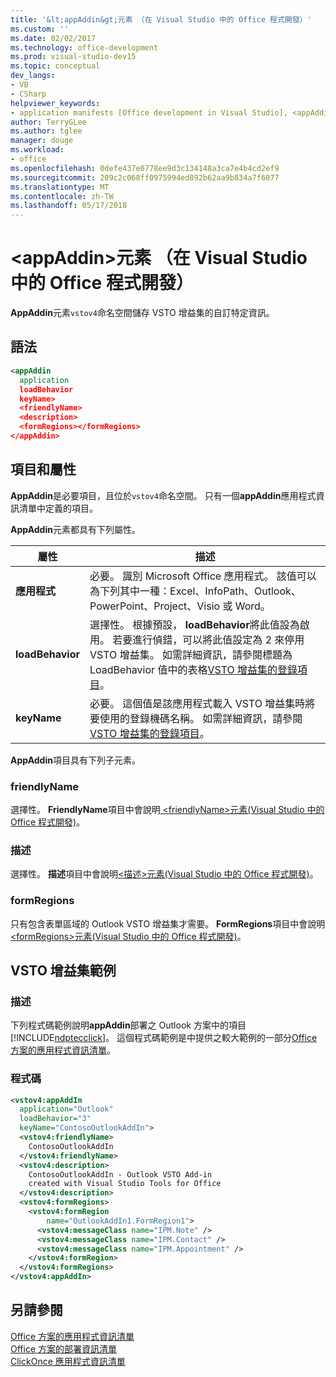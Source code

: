 ```yaml
---
title: '&lt;appAddin&gt;元素 （在 Visual Studio 中的 Office 程式開發）'
ms.custom: ''
ms.date: 02/02/2017
ms.technology: office-development
ms.prod: visual-studio-dev15
ms.topic: conceptual
dev_langs:
- VB
- CSharp
helpviewer_keywords:
- application manifests [Office development in Visual Studio], <appAddin> element
author: TerryGLee
ms.author: tglee
manager: douge
ms.workload:
- office
ms.openlocfilehash: 0defe437e0778ee9d3c134148a3ca7e4b4cd2ef9
ms.sourcegitcommit: 209c2c068ff0975994ed892b62aa9b834a7f6077
ms.translationtype: MT
ms.contentlocale: zh-TW
ms.lasthandoff: 05/17/2018
---
```

# <a name="ltappaddingt-element-office-development-in-visual-studio"></a>&lt;appAddin&gt;元素 （在 Visual Studio 中的 Office 程式開發）
  **AppAddin**元素`vstov4`命名空間儲存 VSTO 增益集的自訂特定資訊。  
  
## <a name="syntax"></a>語法  
  
```xml 
<appAddin  
  application  
  loadBehavior  
  keyName>  
  <friendlyName>  
  <description>  
  <formRegions></formRegions>  
</appAddin>  
```  
  
## <a name="elements-and-attributes"></a>項目和屬性  
 **AppAddin**是必要項目，且位於`vstov4`命名空間。 只有一個**appAddin**應用程式資訊清單中定義的項目。  
  
 **AppAddin**元素都具有下列屬性。  
  
|屬性|描述|  
|---------------|-----------------|  
|**應用程式**|必要。 識別 Microsoft Office 應用程式。 該值可以為下列其中一種：Excel、InfoPath、Outlook、PowerPoint、Project、Visio 或 Word。|  
|**loadBehavior**|選擇性。 根據預設， **loadBehavior**將此值設為啟用。 若要進行偵錯，可以將此值設定為 2 來停用 VSTO 增益集。 如需詳細資訊，請參閱標題為 LoadBehavior 值中的表格[VSTO 增益集的登錄項目](../vsto/registry-entries-for-vsto-add-ins.md)。|  
|**keyName**|必要。 這個值是該應用程式載入 VSTO 增益集時將要使用的登錄機碼名稱。 如需詳細資訊，請參閱[VSTO 增益集的登錄項目](../vsto/registry-entries-for-vsto-add-ins.md)。|  
  
 **AppAddin**項目具有下列子元素。  
  
### <a name="friendlyname"></a>friendlyName  
 選擇性。 **FriendlyName**項目中會說明[ &#60;friendlyName&#62;元素&#40;Visual Studio 中的 Office 程式開發&#41;](../vsto/friendlyname-element-office-development-in-visual-studio.md)。  
  
### <a name="description"></a>描述  
 選擇性。 **描述**項目中會說明[&#60;描述&#62;元素&#40;Visual Studio 中的 Office 程式開發&#41;](../vsto/description-element-office-development-in-visual-studio.md)。  
  
### <a name="formregions"></a>formRegions  
 只有包含表單區域的 Outlook VSTO 增益集才需要。 **FormRegions**項目中會說明[ &#60;formRegions&#62;元素&#40;Visual Studio 中的 Office 程式開發&#41;](../vsto/formregions-element-office-development-in-visual-studio.md)。  
  
## <a name="vsto-add-in-example"></a>VSTO 增益集範例  
  
### <a name="description"></a>描述  
 下列程式碼範例說明**appAddin**部署之 Outlook 方案中的項目[!INCLUDE[ndptecclick](../vsto/includes/ndptecclick-md.md)]。 這個程式碼範例是中提供之較大範例的一部分[Office 方案的應用程式資訊清單](../vsto/application-manifests-for-office-solutions.md)。  
  
### <a name="code"></a>程式碼  
  
```xml  
<vstov4:appAddIn   
  application="Outlook"   
  loadBehavior="3"   
  keyName="ContosoOutlookAddIn">  
  <vstov4:friendlyName>  
    ContosoOutlookAddIn  
  </vstov4:friendlyName>  
  <vstov4:description>  
    ContosoOutlookAddIn - Outlook VSTO Add-in   
    created with Visual Studio Tools for Office  
  </vstov4:description>  
  <vstov4:formRegions>  
    <vstov4:formRegion  
        name="OutlookAddIn1.FormRegion1">  
      <vstov4:messageClass name="IPM.Note" />  
      <vstov4:messageClass name="IPM.Contact" />  
      <vstov4:messageClass name="IPM.Appointment" />  
    </vstov4:formRegion>  
  </vstov4:formRegions>  
</vstov4:appAddIn>  
```  
  
## <a name="see-also"></a>另請參閱  
 [Office 方案的應用程式資訊清單](../vsto/application-manifests-for-office-solutions.md)   
 [Office 方案的部署資訊清單](../vsto/deployment-manifests-for-office-solutions.md)   
 [ClickOnce 應用程式資訊清單](/visualstudio/deployment/clickonce-application-manifest)  
  
  